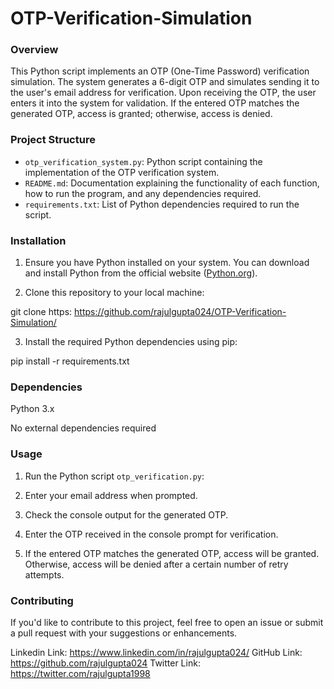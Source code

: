 # OTP-Verification-Simulation

### Overview

This Python script implements an OTP (One-Time Password) verification simulation. The system generates a 6-digit OTP and simulates sending it to the user's email address for verification. Upon receiving the OTP, the user enters it into the system for validation. If the entered OTP matches the generated OTP, access is granted; otherwise, access is denied.

### Project Structure

- `otp_verification_system.py`: Python script containing the implementation of the OTP verification system.
- `README.md`: Documentation explaining the functionality of each function, how to run the program, and any dependencies required.
- `requirements.txt`: List of Python dependencies required to run the script.

### Installation

1. Ensure you have Python installed on your system. You can download and install Python from the official website ([Python.org](https://www.python.org/)).

2. Clone this repository to your local machine:

git clone https: https://github.com/rajulgupta024/OTP-Verification-Simulation/


3. Install the required Python dependencies using pip:

pip install -r requirements.txt

### Dependencies

Python 3.x

No external dependencies required

### Usage

1. Run the Python script `otp_verification.py`:

2. Enter your email address when prompted.

3. Check the console output for the generated OTP.

4. Enter the OTP received in the console prompt for verification.

5. If the entered OTP matches the generated OTP, access will be granted. Otherwise, access will be denied after a certain number of retry attempts.


### Contributing
If you'd like to contribute to this project, feel free to open an issue or submit a pull request with your suggestions or enhancements.

Linkedin Link: https://www.linkedin.com/in/rajulgupta024/
GitHub Link: https://github.com/rajulgupta024
Twitter Link: https://twitter.com/rajulgupta1998
